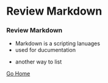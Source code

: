 # Review Markdown

### Review Markdown
* Markdown is a scripting lanuages
* used for ducumentation
- another way to list

[Go Home](../README.md)
